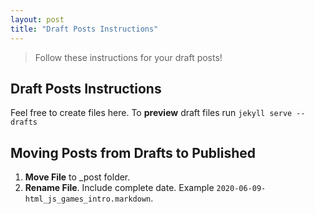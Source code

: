 ```yaml
---
layout: post
title: "Draft Posts Instructions"
---
```


> Follow these instructions for your draft posts!

## Draft Posts Instructions
Feel free to create files here. To **preview** draft files run `jekyll serve --drafts`

## Moving Posts from Drafts to Published

1. **Move File** to _post folder.
2. **Rename File**. Include complete date. Example `2020-06-09-html_js_games_intro.markdown`.